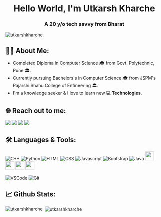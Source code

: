 <h1 align="center">Hello World, I'm Utkarsh Kharche</h1>
<h3 align="center">A 20 y/o tech savvy from Bharat</h3>

<p align="left"> <img src="https://komarev.com/ghpvc/?username=utkarshkharche&label=Profile%20views&color=0e75b6&style=flat" alt="utkarshkharche" /> </p>

## 👨‍💻 **About Me:** ️
- Completed Diploma in Computer Science 🎓 from Govt. Polytechnic, Pune 🏛.
- Currently pursuing Bachelors's in Computer Science 🎓 from JSPM's Rajarshi Shahu College of Enfineering 🏛. 
- I'm a knowledge seeker & I love to learn new 💻 **Technologies**.


## 🌐 **Reach out to me:** ️
[<img src="https://img.shields.io/badge/LinkedIn-utkarshkharche-informational?style=for-the-badge&labelColor=black&logo=linkedin&logoColor=0077b5&&color=0077b5"/>][linkedin]
[<img src="https://img.shields.io/badge/Gmail-upkharche@gmail.com-informational?style=for-the-badge&labelColor=black&logoColor=d14836&logo=gmail&color=d14836"/>][gmail]
[<img src="https://img.shields.io/badge/Github-utkarshkharche-informational?style=for-the-badge&labelColor=black&logo=github&color=7d88e6"/>][github]
[<img src="https://img.shields.io/badge/Stackoverflow-utkarsh--kharche-informational?style=for-the-badge&labelColor=black&logo=stackoverflow&logoColor=fe7a16&color=fe7a16"/>][stackoverflow]



## 🛠️ **Languages & Tools:**
![C++](https://img.shields.io/badge/c++%20-%2300599C.svg?&style=for-the-badge&logo=c%2B%2B&ogoColor=white)
![Python](https://img.shields.io/badge/python%20-%23E34F26.svg?&style=for-the-badge&logo=python&ogoColor=white)
![HTML](https://img.shields.io/badge/html%20-%23E34F26.svg?&style=for-the-badge&logo=html5&logoColor=white)
![CSS](https://img.shields.io/badge/css%20-%231572B6.svg?&style=for-the-badge&logo=css3&logoColor=white)
![Javascript](https://img.shields.io/badge/-Javascript-ffb400?style=for-the-badge&logo=javascript&logoColor=ffff3f)
![Bootstrap](https://img.shields.io/badge/-Bootstrap-blue?style=for-the-badge&logo=bootstrap)
![Java](https://img.shields.io/badge/-Java-skyblue?style=for-the-badge&logo=java)
<img src="https://img.shields.io/badge/php-8892BF.svg?&style=for-the-badge&logo=php&logoColor=white" height="28"/>
<img src="https://img.shields.io/badge/mysql-4479A1.svg?&style=for-the-badge&logo=mysql&logoColor=white" height="28"/>
<img src="https://img.shields.io/badge/xampp-FB7A24.svg?&style=for-the-badge&logo=xampp&logoColor=white" height="28"/>
<img src="https://img.shields.io/badge/jupyter-F3631D.svg?&style=for-the-badge&logo=jupyter&logoColor=white" height="28"/>

![VSCode](https://img.shields.io/badge/-vscode-007ACC?style=for-the-badge&logo=visual-studio-code)
![Git](https://img.shields.io/badge/git%20-%23F05032.svg?&style=for-the-badge&logo=git&logoColor=white)


## 📈 **Github Stats:**
<p><img align="left" src="https://github-readme-stats.vercel.app/api/top-langs?username=utkarshkharche&show_icons=true&locale=en&layout=compact" alt="utkarshkharche" /></p>
<p>&nbsp;<img align="center" src="https://github-readme-stats.vercel.app/api?username=utkarshkharche&show_icons=true&locale=en" alt="utkarshkharche" /></p>

<!-- Links of Definitions -->

[linkedin]: https://www.linkedin.com/in/utkarshkharche/
[gmail]: mailto:upkharche@gmail.com "Lets connect through email"
[stackoverflow]: https://stackoverflow.com/users/11251783/utkarsh-kharche
[github]: https://github.com/utkarshkharche

